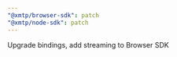 ```yaml
---
"@xmtp/browser-sdk": patch
"@xmtp/node-sdk": patch
---
```


Upgrade bindings, add streaming to Browser SDK
